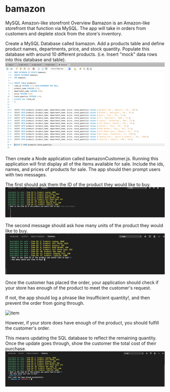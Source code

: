 # bamazon
 MySQL Amazon-like storefront
Overview
Bamazon is  an Amazon-like storefront that function via  MySQL. The app will take in orders from customers and deplete stock from the store's inventory.


Create a MySQL Database called bamazon. Add a  products table and define product names, departments, price, and stock quantity. Populate this database with around 10 different products. (i.e. Insert "mock" data rows into this database and table).
![database](./images/database.png)


Then create a Node application called bamazonCustomer.js. Running this application will first display all of the items available for sale. Include the ids, names, and prices of products for sale.
The app should then prompt users with two messages.

The first should ask them the ID of the product they would like to buy.
![item](./images/what_is_item_id.png)


The second message should ask how many units of the product they would like to buy.
![item](./images/how_many_buy.png)


Once the customer has placed the order, your application should check if your store has enough of the product to meet the customer's request.

If not, the app should log a phrase like Insufficient quantity!, and then prevent the order from going through.

![item](./images/insufficient_order)

However, if your store does have enough of the product, you should fulfill the customer's order.

This means updating the SQL database to reflect the remaining quantity.
Once the update goes through, show the customer the total cost of their purchase.
![item](./images/order_placed_sucess.png)
